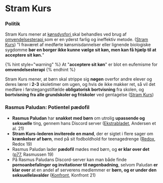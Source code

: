 # Stram Kurs

### Politik

Stram Kurs mener at [kønsdysfori ](https://lgbt.dk/ordbog/koensdysfori/)skal behandles ved brug af [omvendelsesterapi ](../../lgbtq+/omvendelsesterapi.md)som er en yderst farlig og ineffektiv metode. ([Stram Kurs](https://stramkurs.dk/vores-politik/koen-og-sex/)) "I fraværet af medførte kønsmisdannelser eller lignende biologiske sygdomme **bør en borger ikke kunne vælge sit køn, men kan få hjælp til at acceptere sit køn.**"

{% hint style="warning" %}
&#x20;At "**acceptere sit køn**" er blot en eufemisme for **omvendelsesterapi**
{% endhint %}

Stram Kurs mener, at børn skal strippe sig **nøgen** overfor andre elever og deres lærer i **2-3** skoletimer om ugen, og hvis de ikke makker ret, så vil det medføre i førstegangstilfælde **obligatorisk bortvisning** fra skolen, og **bortvisning fra alle grundskoler og friskoler** ved gentagelse ([Stram Kurs](https://stramkurs.dk/vores-politik/skolepolitik/))

### Rasmus Paludan: Potientel pædofil

* **Rasmus Paludan** har **snakket med børn** om utrolig **upassende og seksuelle** ting, gennem hans Discord server ([Ekstrabladet](https://ekstrabladet.dk/nyheder/politik/danskpolitik/paludan-i-grov-sexsnak-med-boern/8812577), Andersen et al. 21)
* **Stram Kurs-lederen inviterede en mand**, der er sigtet i flere sager om **krænkelser af børn**, med på sit fodboldhold for teenagedrenge ([Redox](https://redox.dk/nyheder/rasmus-paludan-foerte-mistaenkt-boernekraenker-sammen-med-skoleboern/), Redox 19)
* Rasmus Paludan lader **pædofil** mødes med børn, og **er klar over det** ([p77](http://p77.dk/nyheder/980/rasmus-paludan-lader-paedofil-modes-med-born-under-sine-demonstrationer), Rasmussen 19)
* På Rasmus Paludans Discord-server kan man både finde **pornoanbefalinger og invitationer til nøgenbadning**, selvom Paludan **er klar over** at en andel af serverens medlemmer er **børn, og er under den seksuellelavalder** ([Konfront](https://konfront.dk/porno-og-noegenbadning-med-paludan/), Konfront 21)

